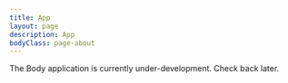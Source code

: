 ```yaml
---
title: App
layout: page
description: App
bodyClass: page-about
---
```


The Body application is currently under-development. Check back later.
